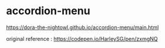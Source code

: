 # accordion-menu

https://dora-the-nightowl.github.io/accordion-menu/main.html

original reference : https://codepen.io/HarleySG/pen/zxmgNQ
